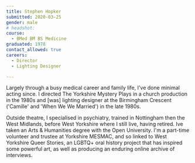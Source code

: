 ```yaml
---
title: Stephen Hopker
submitted: 2020-03-25
gender: male
# headshot: 
course: 
  - BMed BM BS Medicine
graduated: 1978
contact_allowed: true
careers: 
  - Director
  - Lighting Designer

--- 
```


Largely through a busy medical career and family life, I've done minimal acting since. I directed The Yorkshire Mystery Plays in a church production in the 1980s and [was] lighting designer at the Birmingham Crescent ('Camille' and 'When We We Married') in the late 1980s.

Outside theatre, I specialised in psychiatry, trained in Nottingham then the West Midlands, before West Yorkshire where I still live, having retired. Ive taken an Arts & Humanities degree with the Open University. I'm a part-time volunteer and trustee at Yorkshire MESMAC, and so linked to West Yorkshire Queer Stories, an LGBTQ+ oral history project that has inspired some powerful art, as well as producing an enduring online archive of interviews.